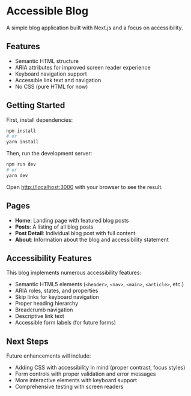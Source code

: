 # Accessible Blog

A simple blog application built with Next.js and a focus on accessibility.

## Features

- Semantic HTML structure
- ARIA attributes for improved screen reader experience
- Keyboard navigation support
- Accessible link text and navigation
- No CSS (pure HTML for now)

## Getting Started

First, install dependencies:

```bash
npm install
# or
yarn install
```

Then, run the development server:

```bash
npm run dev
# or
yarn dev
```

Open [http://localhost:3000](http://localhost:3000) with your browser to see the result.

## Pages

- **Home**: Landing page with featured blog posts
- **Posts**: A listing of all blog posts
- **Post Detail**: Individual blog post with full content
- **About**: Information about the blog and accessibility statement

## Accessibility Features

This blog implements numerous accessibility features:

- Semantic HTML5 elements (`<header>`, `<nav>`, `<main>`, `<article>`, etc.)
- ARIA roles, states, and properties
- Skip links for keyboard navigation
- Proper heading hierarchy
- Breadcrumb navigation
- Descriptive link text
- Accessible form labels (for future forms)

## Next Steps

Future enhancements will include:

- Adding CSS with accessibility in mind (proper contrast, focus styles)
- Form controls with proper validation and error messages
- More interactive elements with keyboard support
- Comprehensive testing with screen readers 